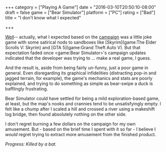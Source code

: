 +++
category = ["Playing A Game"]
date = "2016-03-10T20:50:10-08:00"
draft = false
game = ["Bear Simulator"]
platform = ["PC"]
rating = ["Bad"]
title = "I don't know what I expected"

+++

<a href="http://i.imgur.com/jDTGT.jpg">Well</a>-- actually, what I expected based on the <a href="https://www.kickstarter.com/projects/1330754003/bear-simulator">campaign</a> was a little joke game with some satirical nods to sandboxes like [Skyrim](game:The Elder Scrolls V: Skyrim) and [GTA 5](game:Grand Theft Auto V).  But that expectation faded once <game:Bear Simulator>'s campaign updates indicated that the developer was trying to ... make a real game, I guess.

And the result is, aside from being fairly un-funny, just a poor game in general.  Even disregarding its graphical infidelities (distracting pop-in and jagged terrain, for example), the game's mechanics and stats are poorly explained, and trying to do something as simple as bear-swipe a duck is bafflingly frustrating.

Bear Simulator could have settled for being a mild exploration-based game, at least, but the map's nooks and crannies tend to be unsatisfyingly empty.  I felt like a chump after I scaled a hill and crossed a river using a makeshift log bridge, then found absolutely nothing on the other side.

I don't regret burning a few dollars on the campaign for my own amusement.  But - based on the brief time I spent with it so far - I believe I <i>would</i> regret trying to extract more amusement from the finished product.

<i>Progress: Killed by a bat.</i>
